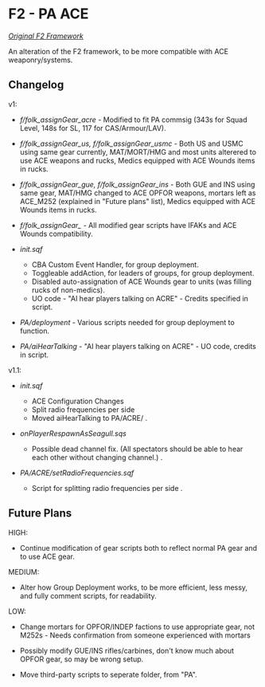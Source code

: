 F2 - PA ACE
================================

*[Original F2 Framework](http://github.github.com/github-flavored-markdown/sample_content.html)*

An alteration of the F2 framework, to be more compatible with ACE weaponry/systems. 

Changelog
-------------------------

v1:
* *f/folk_assignGear_acre* - Modified to fit PA commsig (343s for Squad Level, 148s for SL, 117 for CAS/Armour/LAV).

* *f/folk_assignGear_us, 
f/folk_assignGear_usmc* - Both US and USMC using same gear currently, MAT/MORT/HMG and most units alterered to use ACE weapons and rucks, Medics equipped with ACE Wounds items in rucks.

* *f/folk_assignGear_gue, 
f/folk_assignGear_ins* - Both GUE and INS using same gear, MAT/HMG changed to ACE OPFOR weapons, mortars left as ACE_M252 (explained in "Future plans" list), Medics equipped with ACE Wounds items in rucks.

* *f/folk_assignGear_* - All modified gear scripts have IFAKs and ACE Wounds compatibility. 

* *init.sqf*
  * CBA Custom Event Handler, for group deployment.
  * Toggleable addAction, for leaders of groups, for group deployment. 
  * Disabled auto-assignation of ACE Wounds gear to units (was filling rucks of non-medics).
  * UO code - "AI hear players talking on ACRE" - Credits specified in script.


* *PA/deployment*           - Various scripts needed for group deployment to function.

* *PA/aiHearTalking*        - "AI hear players talking on ACRE" - UO code, credits in script.

v1.1:

* *init.sqf*
  * ACE Configuration Changes
  * Split radio frequencies per side
  * Moved aiHearTalking to PA/ACRE/
  .

* *onPlayerRespawnAsSeagull.sqs*  
  * Possible dead channel fix. (All spectators should be able to hear each other without changing channel.)
  .

* *PA/ACRE/setRadioFrequencies.sqf*
  * Script for splitting radio frequencies per side
  .

Future Plans
-------------------------

HIGH:

* Continue modification of gear scripts both to reflect normal PA gear and to use ACE gear.

MEDIUM:

* Alter how Group Deployment works, to be more efficient, less messy, and fully comment scripts, for readability.

LOW:

* Change mortars for OPFOR/INDEP factions to use appropriate gear, not M252s - Needs confirmation from someone experienced with mortars

* Possibly modify GUE/INS rifles/carbines, don't know much about OPFOR gear, so may be wrong setup.

* Move third-party scripts to seperate folder, from "PA".
